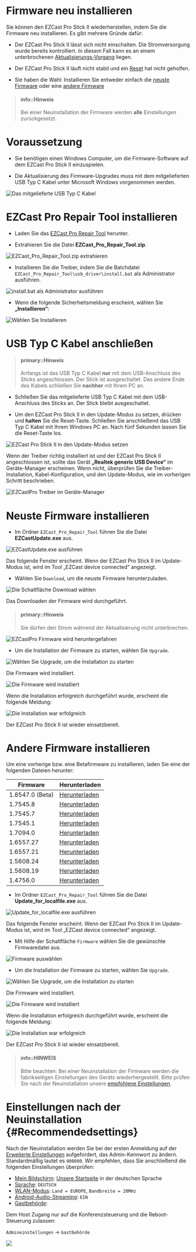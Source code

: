 # Firmware neu installieren

Sie können den EZCast Pro Stick II wiederherstellen, indem Sie die Firmware neu installieren. Es gibt mehrere Gründe dafür:

* Der EZCast Pro Stick II lässt sich nicht einschalten. Die Stromversorgung wurde bereits kontrolliert. In diesem Fall kann es an einem unterbrochenen [Aktualisierungs-Vorgang](firmware-upgrade.md) liegen.

* Der EZCast Pro Stick II läuft nicht stabil und ein [Reset](reset.md) hat nicht geholfen.

* Sie haben die Wahl: Installieren Sie entweder einfach die [neuste Firmware](#neuste-firmware-installieren) oder eine [andere Firmware](#andere-firmware-installieren)

> #### info::Hinweis
>
> Bei einer Neuinstallation der Firmware werden **alle** Einstellungen zurückgesetzt.

# Voraussetzung

* Sie benötigen einen Windows Computer, um die Firmware-Software auf dem EZCast Pro Stick II einzuspielen.

* Die Aktualisierung des Firmware-Upgrades muss mit dem mitgelieferten USB Typ C Kabel unter Microsoft Windows vorgenommen werden.

![Das mitgelieferte USB Typ C Kabel](/images/USB-TypeC-Cable.jpg)

# EZCast Pro Repair Tool installieren

* Laden Sie das [EZCast Pro Repair Tool](ftp://ftp.stueber.de/pub/doc/de/ezcastpro/EZCast_Pro_Repair_Tool.zip) herunter.

* Extrahieren Sie die Datei **EZCast_Pro_Repair_Tool.zip**.

![EZCast_Pro_Repair_Tool.zip extrahieren](/images/EZCastPro_Repair_Tool_Extract.jpg) 

* Installieren Sie die Treiber, indem Sie die Batchdatei `EZCast_Pro_Repair_Tool\usb_driver\install.bat` als Administrator ausführen.

![install.bat als Administrator ausführen](/images/EZCastPro_Upgrade_Tool_Run.As.Administrator.jpg)

* Wenn die folgende Sicherheitsmeldung erscheint, wählen Sie **„Installieren“**:

![Wählen Sie Installieren](/images/EZCastPro_Upgrade_Tool_Driver.Install.jpg)


# USB Typ C Kabel anschließen

> #### primary::Hinweis
>
> Anfangs ist das USB Typ C Kabel **nur** mit dem USB-Anschluss des Sticks angeschlossen. Der Stick ist ausgeschaltet. Das andere Ende des Kabels schließen Sie **nachher** mit Ihrem PC an.

* Schließen Sie das mitgelieferte USB Typ C Kabel mit dem USB-Anschluss des Sticks an. Der Stick bleibt ausgeschaltet.

* Um den EZCast Pro Stick II in den Update-Modus zu setzen, drücken und **halten** Sie die Reset-Taste. Schließen Sie anschließend das USB Typ C Kabel mit Ihrem Windows PC an. Nach fünf Sekunden lassen Sie die Reset-Taste los.

![EZCast Pro Stick II in den Update-Modus setzen](/images/ProII-Press-Reset-Button.jpg)

Wenn der Treiber richtig installiert ist und der EZCast Pro Stick II angeschlossen ist, sollte das Gerät **„Realtek generic USB Device“** im Geräte-Manager erscheinen. Wenn nicht, überprüfen Sie die Treiber-Installation, Kabel-Konfiguration, und den Update-Modus, wie im vorherigen Schritt beschrieben.

![EZCastPro Treiber im Geräte-Manager](/images/EZCastPro_Driver.jpg)

# Neuste Firmware installieren

* Im Ordner `EZCast_Pro_Repair_Tool` führen Sie die Datei **EZCastUpdate.exe** aus.

![EZCastUpdate.exe ausführen](/images/EZCastPro_Repair_Tool_EZCastUpdate.exe.jpg)

Das folgende Fenster erscheint. Wenn der EZCast Pro Stick II im Update-Modus ist, wird im Tool „EZCast device connected“ angezeigt.

* Wählen Sie `Download`, um die neuste Firmware herunterzuladen.

![Die Schaltfläche Download wählen](/images/EZCastUpdate.DeviceConnected.jpg)

Das Downloaden der Firmware wird durchgeführt.

> #### primary::Hinweis
>
> Sie dürfen den Strom während der Aktualisierung nicht unterbrechen.

![EZCastPro Firmware wird heruntergefahren](/images/EZCastUpdate.Firmware.Downloading.jpg)

* Um die Installation der Firmware zu starten, wählen Sie `Upgrade`.

![Wählen Sie Upgrade, um die Installation zu starten](/images/EZCastUpdate.Upgrade.jpg)

Die Firmware wird installiert.

![Die Firmware wird installiert](/images/EZCastUpdate.Firmware.Updating.jpg)

Wenn die Installation erfolgreich durchgeführt wurde, erscheint die folgende Meldung:

![Die Installation war erfolgreich](/images/EZCastUpdate_Upgrade.Success.jpg)

Der EZCast Pro Stick II ist wieder einsatzbereit.

# Andere Firmware installieren

Um eine vorherige bzw. eine Betafirmware zu installieren, laden Sie eine der folgenden Dateien herunter:

Firmware                       | Herunterladen
------------------------- | ------------
1.8547.0 (Beta) | [Herunterladen](https://download.stueber.de/doc/de/ezcastpro/firmwares/D10/D10_1.8547.0.gz)
1.7545.8 | [Herunterladen](https://download.stueber.de/doc/de/ezcastpro/firmwares/D10/D10_1.7545.8.gz)
1.7545.7 | [Herunterladen](https://download.stueber.de/doc/de/ezcastpro/firmwares/D10/D10_1.7545.7.gz)
1.7545.1 | [Herunterladen](https://download.stueber.de/doc/de/ezcastpro/firmwares/D10/D10_1.7545.1.gz)
1.7094.0 | [Herunterladen](https://download.stueber.de/doc/de/ezcastpro/firmwares/D10/D10_1.7094.0.gz)
1.6557.27 | [Herunterladen](https://download.stueber.de/doc/de/ezcastpro/firmwares/D10/D10_1.6557.27.gz)
1.6557.21 | [Herunterladen](https://download.stueber.de/doc/de/ezcastpro/firmwares/D10/D10_1.6557.21.gz)
1.5608.24 | [Herunterladen](https://download.stueber.de/doc/de/ezcastpro/firmwares/D10/D10_1.5608.24.gz)
1.5608.19 | [Herunterladen](https://download.stueber.de/doc/de/ezcastpro/firmwares/D10/D10_1.5608.19.gz)
1.4756.0 | [Herunterladen](https://download.stueber.de/doc/de/ezcastpro/firmwares/D10/D10_1.4756.0.gz)

* Im Ordner `EZCast_Pro_Repair_Tool` führen Sie die Datei **Update_for_localfile.exe** aus.

![Update_for_localfile.exe ausführen](/images/EZCastPro_Repair_Tool_Update_for_localfile.exe.jpg)

Das folgende Fenster erscheint. Wenn der EZCast Pro Stick II im Update-Modus ist, wird im Tool „EZCast device connected“ angezeigt.

* Mit Hilfe der Schaltfläche `Firmware` wählen Sie die gewünschte Firmwaredatei aus.

![Firmware auswählen](/images/EZCastUpdate.SelectFirmware.jpg)

* Um die Installation der Firmware zu starten, wählen Sie `Upgrade`.

![Wählen Sie Upgrade, um die Installation zu starten](/images/EZCastUpdate.Upgrade.jpg)

Die Firmware wird installiert.

![Die Firmware wird installiert](/images/EZCastUpdate.Firmware.localfile.Updating.jpg)

Wenn die Installation erfolgreich durchgeführt wurde, erscheint die folgende Meldung:

![Die Installation war erfolgreich](/images/EZCastUpdate_localfile.Upgrade.Success.jpg)

Der EZCast Pro Stick II ist wieder einsatzbereit.

> #### info::HINWEIS
>
> Bitte beachten: Bei einer Neuinstallation der Firmware werden die fabrikseitigen Einstellungen des Geräts wiederhergestellt. Bitte prüfen Sie nach der Neuinstallation unsere [empfohlene Einstellungen](#Recommendedsettings).


# Einstellungen nach der Neuinstallation {#Recommendedsettings}

Nach der Neuinstallation werden Sie bei der ersten Anmeldung auf der [Erweiterte Einstellungen](adv.settings.md) aufgefordert, das Admin-Kennwort zu ändern. Standardmäßig lautet es `000000`. Wir empfehlen, dass Sie anschließend die folgenden Einstellungen überprüfen:

* [Mein Bildschirm](adv.settings.md#Mein-Bildschirm): [Unsere Startseite](https://download.stueber.de/doc/de/ezcastpro/EZCastProV2_StartseiteDE.png) in der deutschen Sprache
* [Sprache](adv.settings.md#Sprache): `DEUTSCH`
* [WLAN-Modus](adv.settings.md#Wifi-Channel): `Land = EUROPE`, `Bandbreite = 20MHz`
* [Android-Audio-Streaming](adv.settings.md#Android-Audio-Streaming): `EIN`
* [Gastbehörde](adv.settings.md#Host-Authority):

Dem Host Zugang nur auf die Konferenzsteuerung und die Reboot-Steuerung zulassen:

`Admineinstellungen` -> `Gastbehörde`
	
![](/images/Host_authority.jpg)

